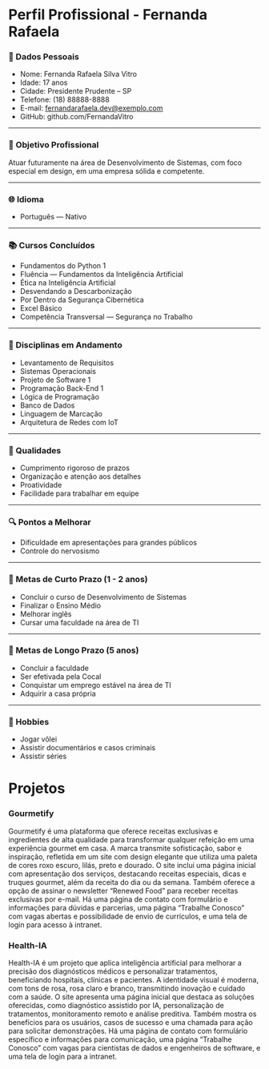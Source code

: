 # Perfil Profissional - Fernanda Rafaela 

### 📜 Dados Pessoais
- Nome: Fernanda Rafaela Silva Vitro
- Idade: 17 anos
- Cidade: Presidente Prudente – SP
- Telefone: (18) 88888-8888
- E-mail: fernandarafaela.dev@exemplo.com
- GitHub: github.com/FernandaVitro

---
### 📌 Objetivo Profissional
Atuar futuramente na área de Desenvolvimento de Sistemas, com foco especial em design, em uma empresa sólida e competente.

---
### 🌐 Idioma
 - Português — Nativo

---
### 📚 Cursos Concluídos
- Fundamentos do Python 1
- Fluência — Fundamentos da Inteligência Artificial
- Ética na Inteligência Artificial
- Desvendando a Descarbonização
- Por Dentro da Segurança Cibernética
- Excel Básico
- Competência Transversal — Segurança no Trabalho

---
### 📑 Disciplinas em Andamento
- Levantamento de Requisitos
- Sistemas Operacionais
- Projeto de Software 1
- Programação Back-End 1
- Lógica de Programação
- Banco de Dados
- Linguagem de Marcação
- Arquitetura de Redes com IoT

--- 
### 🏅 Qualidades
- Cumprimento rigoroso de prazos
- Organização e atenção aos detalhes
- Proatividade
- Facilidade para trabalhar em equipe

---
### 🔍 Pontos a Melhorar
- Dificuldade em apresentações para grandes públicos
- Controle do nervosismo

---
### 📆 Metas de Curto Prazo (1 - 2 anos)
- Concluir o curso de Desenvolvimento de Sistemas
- Finalizar o Ensino Médio
- Melhorar inglês
- Cursar uma faculdade na área de TI

---
### 🔗 Metas de Longo Prazo (5 anos)
- Concluir a faculdade
- Ser efetivada pela Cocal
- Conquistar um emprego estável na área de TI
- Adquirir a casa própria

--- 
### 🎊 Hobbies
- Jogar vôlei
- Assistir documentários e casos criminais
- Assistir séries 

# Projetos
### Gourmetify
Gourmetify é uma plataforma que oferece receitas exclusivas e ingredientes de alta qualidade para transformar qualquer refeição em uma experiência gourmet em casa. A marca transmite sofisticação, sabor e inspiração, refletida em um site com design elegante que utiliza uma paleta de cores roxo escuro, lilás, preto e dourado.
O site inclui uma página inicial com apresentação dos serviços, destacando receitas especiais, dicas e truques gourmet, além da receita do dia ou da semana. Também oferece a opção de assinar o newsletter “Renewed Food” para receber receitas exclusivas por e-mail. Há uma página de contato com formulário e informações para dúvidas e parcerias, uma página “Trabalhe Conosco” com vagas abertas e possibilidade de envio de currículos, e uma tela de login para acesso à intranet.

### Health-IA
Health-IA é um projeto que aplica inteligência artificial para melhorar a precisão dos diagnósticos médicos e personalizar tratamentos, beneficiando hospitais, clínicas e pacientes. A identidade visual é moderna, com tons de rosa, rosa claro e branco, transmitindo inovação e cuidado com a saúde.
O site apresenta uma página inicial que destaca as soluções oferecidas, como diagnóstico assistido por IA, personalização de tratamentos, monitoramento remoto e análise preditiva. Também mostra os benefícios para os usuários, casos de sucesso e uma chamada para ação para solicitar demonstrações. Há uma página de contato com formulário específico e informações para comunicação, uma página “Trabalhe Conosco” com vagas para cientistas de dados e engenheiros de software, e uma tela de login para a intranet.
